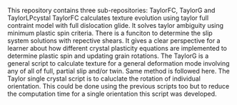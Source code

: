This repository contains three sub-repositories: TaylorFC, TaylorG and TaylorLPcystal
TaylorFC calculates texture evolution using taylor full contraint model with full dislocation glide. It solves taylor ambiguity using minimum plastic spin criteria. There is a funciton to determine the slip system solutions with repective shears.
It gives a clear perspective for a learner about how different crystal plasticity equations are implemented to determine plastic spin and updating grain rotations.
The TaylorG is a general script to calculate texture for a general deformation mode involving any of all of full, partial slip and/or twin. Same method is followed here.
The Taylor single crystal script is to caluclate the rotation of individual orientation. This could be done using the previous scripts too but to reduce the computation time for a single orientation this script was developed.
